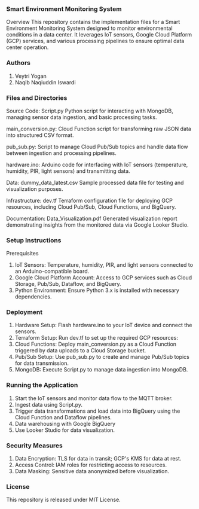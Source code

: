 ### Smart Environment Monitoring System
Overview
This repository contains the implementation files for a Smart Environment Monitoring System designed to monitor environmental conditions in a data center. It leverages IoT sensors, Google Cloud Platform (GCP) services, and various processing pipelines to ensure optimal data center operation.

### Authors
1. Veytri Yogan
2. Naqib Naqiuddin Iswardi

### Files and Directories
Source Code:
Script.py
Python script for interacting with MongoDB, managing sensor data ingestion, and basic processing tasks.

main_conversion.py:
Cloud Function script for transforming raw JSON data into structured CSV format.

pub_sub.py:
Script to manage Cloud Pub/Sub topics and handle data flow between ingestion and processing pipelines.

hardware.ino:
Arduino code for interfacing with IoT sensors (temperature, humidity, PIR, light sensors) and transmitting data.

Data:
dummy_data_latest.csv
Sample processed data file for testing and visualization purposes.

Infrastructure:
dev.tf
Terraform configuration file for deploying GCP resources, including Cloud Pub/Sub, Cloud Functions, and BigQuery.

Documentation:
Data_Visualization.pdf
Generated visualization report demonstrating insights from the monitored data via Google Looker Studio.

### Setup Instructions
Prerequisites
1. IoT Sensors: Temperature, humidity, PIR, and light sensors connected to an Arduino-compatible board.
2. Google Cloud Platform Account: Access to GCP services such as Cloud Storage, Pub/Sub, Dataflow, and BigQuery.
3. Python Environment: Ensure Python 3.x is installed with necessary dependencies.

### Deployment
1. Hardware Setup: Flash hardware.ino to your IoT device and connect the sensors.
2. Terraform Setup: Run dev.tf to set up the required GCP resources:
3. Cloud Functions: Deploy main_conversion.py as a Cloud Function triggered by data uploads to a Cloud Storage bucket.
4. Pub/Sub Setup: Use pub_sub.py to create and manage Pub/Sub topics for data transmission.
5. MongoDB: Execute Script.py to manage data ingestion into MongoDB.

### Running the Application
1. Start the IoT sensors and monitor data flow to the MQTT broker.
2. Ingest data using Script.py.
3. Trigger data transformations and load data into BigQuery using the Cloud Function and Dataflow pipelines.
4. Data warehousing with Google BigQuery
5. Use Looker Studio for data visualization.

### Security Measures
1. Data Encryption: TLS for data in transit; GCP's KMS for data at rest.
2. Access Control: IAM roles for restricting access to resources.
3. Data Masking: Sensitive data anonymized before visualization.

### License
This repository is released under MIT License.
